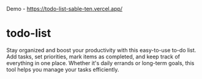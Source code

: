 Demo - https://todo-list-sable-ten.vercel.app/

# todo-list
 Stay organized and boost your productivity with this easy-to-use to-do list. Add tasks, set priorities, mark items as completed, and keep track of everything in one place. Whether it's daily errands or long-term goals, this tool helps you manage your tasks efficiently.
